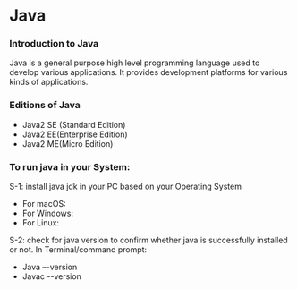 <h1>Java</h1>
<h3>Introduction to Java</h3>
Java is a general purpose high level programming language used to develop various applications. It provides development platforms for various kinds of applications.
<h3>Editions of Java</h3>

* Java2 SE (Standard Edition)
* Java2 EE(Enterprise Edition)
* Java2 ME(Micro Edition)
<h3>To run java in your System:</h3>
S-1: install java jdk in your PC based on your Operating System

* For macOS:
* For Windows: 
* For Linux: 

S-2: check for java version to confirm whether java is successfully installed or not.
In Terminal/command prompt:
  
* Java –-version
* Javac --version

